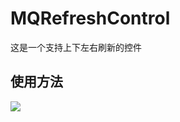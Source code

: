 # MQRefreshControl
这是一个支持上下左右刷新的控件

使用方法
---
![](https://github.com/zx1262111739/GitHubImage/blob/master/%E5%B1%8F%E5%B9%95%E5%BF%AB%E7%85%A7%202015-06-16%20%E4%B8%8B%E5%8D%886.06.49.png)

